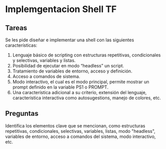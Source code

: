 # Implemgentacion Shell TF 
## Tareas
Se les pide diseñar e implementar una shell con las siguientes características:
1. Lenguaje básico de scripting con estructuras repetitivas, condicionales y selectivas, variables y
listas.
2. Posibilidad de ejecutar en modo “headless” un script.
3. Tratamiento de variables de entorno, acceso y definición.
4. Acceso a comandos de sistema.
5. Modo interactivo, el cual es el modo principal, permite mostrar un prompt definido en la
variable PS1 o PROMPT.
6. Una característica adicional a su criterio, extensión del lenguaje, característica interactiva
como autosugestions, manejo de colores, etc.

## Preguntas
Identifica los elementos clave que se mencionan, como estructuras repetitivas, condicionales, selectivas, variables, listas, modo "headless", variables de entorno, acceso a comandos del sistema, modo interactivo, etc.
